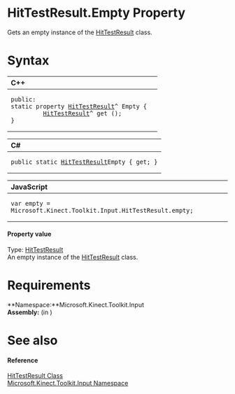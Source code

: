 HitTestResult.Empty Property  
============================  

Gets an empty instance of the [HitTestResult](../../HitTestResult_Class.md) class. <span id="syntaxSection"></span>

Syntax  
======  

<table>
<colgroup>
<col width="100%" />
</colgroup>
<thead>
<tr class="header">
<th align="left">C++</th>
</tr>
</thead>
<tbody>
<tr class="odd">
<td align="left"><pre><code>public:  
static property <a href="../../HitTestResult_Class.md">HitTestResult</a>^ Empty {  
         <a href="../../HitTestResult_Class.md">HitTestResult</a>^ get ();  
}</code></pre></td>
</tr>
</tbody>
</table>

<table>
<colgroup>
<col width="100%" />
</colgroup>
<thead>
<tr class="header">
<th align="left">C#</th>
</tr>
</thead>
<tbody>
<tr class="odd">
<td align="left"><pre><code>public static <a href="../../HitTestResult_Class.md">HitTestResult</a>Empty { get; }</code></pre></td>
</tr>
</tbody>
</table>

<table>
<colgroup>
<col width="100%" />
</colgroup>
<thead>
<tr class="header">
<th align="left">JavaScript</th>
</tr>
</thead>
<tbody>
<tr class="odd">
<td align="left"><pre><code>var empty = Microsoft.Kinect.Toolkit.Input.HitTestResult.empty;</code></pre></td>
</tr>
</tbody>
</table>

<span id="ID4EW"></span>
#### Property value  

Type: [HitTestResult](../../HitTestResult_Class.md)  
 An empty instance of the [HitTestResult](../../HitTestResult_Class.md) class.  

<span id="requirements"></span>

Requirements  
============  

**Namespace:**Microsoft.Kinect.Toolkit.Input  
**Assembly:** (in )  

<span id="ID4EFB"></span>

See also  
========  

<span id="ID4EHB"></span>
#### Reference  

[HitTestResult Class](../../HitTestResult_Class.md)  
 [Microsoft.Kinect.Toolkit.Input Namespace](../../../Kinect.Toolkit.Input.md)  



<!--Please do not edit the data in the comment block below.-->
<!--
TOCTitle : Empty Property
RLTitle : HitTestResult.Empty Property
KeywordK : Empty property
KeywordK : HitTestResult.Empty property
KeywordF : Microsoft.Kinect.Toolkit.Input.HitTestResult.Empty
KeywordF : HitTestResult.Empty
KeywordF : Empty
KeywordF : Microsoft.Kinect.Toolkit.Input.HitTestResult.Empty
KeywordA : P:Microsoft.Kinect.Toolkit.Input.HitTestResult.Empty
AssetID : P:Microsoft.Kinect.Toolkit.Input.HitTestResult.Empty
Locale : en-us
CommunityContent : 1
APIType : Managed
APILocation : 
APIName : Microsoft.Kinect.Toolkit.Input.HitTestResult.Empty
TargetOS : Windows
TopicType : kbSyntax
DevLang : VB
DevLang : CSharp
DevLang : JavaScript
DevLang : C++
DocSet : K4Wv2
ProjType : K4Wv2Proj
Technology : Kinect for Windows
Product : Kinect for Windows SDK v2
productversion : 20
-->
